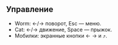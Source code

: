 
## Управление
- Worm: ←/→ поворот, Esc — меню.
- Cat: ←/→ движение, Space — прыжок.
- Мобилки: экранные кнопки ← → и ⤴︎.
